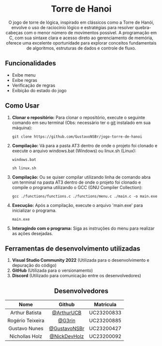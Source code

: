<!DOCTYPE html>
<html xmlns="http://www.w3.org/1999/xhtml">

<body>
    <div id="container">
        <div align="center" style="display: inline_block">
            <h1>Torre de Hanoi</h1>
            <p>O jogo de torre de lógica, inspirado em clássicos como a Torre de Hanói, envolve o uso de raciocínio lógico e estratégias para resolver quebra-cabeças com o menor número de movimentos possível. A programação em C, com sua sintaxe clara e acesso direto ao gerenciamento de memória, oferece uma excelente oportunidade para explorar conceitos fundamentais de algoritmos, estruturas de dados e controle de fluxo.</p>
        </div>
        <div>
            <h2>Funcionalidades</h2>
            <ul>
                <li>Exibe menu</li>
                <li>Exibe regras</li>
                <li>Verificação de regras</li>
                <li>Exibição do estado do jogo</li>
            </ul>
            <h2>Como Usar</h2>
            <ol>
                <li>
                    <strong>Clonar o repositório:</strong> Para clonar o repositório, execute o seguinte comando em seu
                    terminal (Obs: necessário ter o <a href="https://git-scm.com/downloads">git</a> instalado em sua
                    máquina):
                    <pre><code>git clone https://github.com/GustavoNSBr/jogo-torre-de-hanoi</code></pre>
                </li>
                <li>
                    <strong>Compilação:</strong> Vá para a pasta AT3 dentro de onde o projeto foi clonado e execute o arquivo windows.bat (Windows) ou linux.sh (Linux):
                    <pre><code>windows.bat</code></pre>
                    <pre><code>sh linux.sh</code></pre>
                </li>
                <li>
                    <strong>Compilação:</strong> Ou se quiser compilar utilizando linha de comando abra um terminal na pasta AT3 dentro de onde o projeto foi clonado e compile o
                    programa utilizando o GCC (GNU Compiler Collection):
                    <pre><code>gcc ./functions/functions.c ./functions/menu.c ./main.c -o main.exe</code></pre>
                </li>
                <li>
                    <strong>Execução:</strong> Após a compilação, execute o arquivo 'main.exe' para inicializar o
                    programa.
                    <pre><code>main.exe</code></pre>
                </li>
                <li><strong>Interagindo com o programa:</strong> Siga as instruções do menu para realizar as ações
                    desejadas.</li>
            </ol>
            <h2>Ferramentas de desenvolvimento utilizadas</h2>
            <ol>
                <li><strong>Visual Studio Community 2022</strong> (Utilizada para o desenvolvimento e depuração do
                    código)</li>
                <li><strong>GitHub</strong> (Utilizada para o versionamento)</li>
                <li><strong>Discord</strong> (Utilizado para comunicação entre os desenvolvedores)</li>
            </ol>
            <h2 align="center">Desenvolvedores</h2>
            <table align="center">
                <thead>
                    <tr>
                        <th align="center">Nome</th>
                        <th align="center">Github</th>
                        <th align="center">Matricula</th>
                    </tr>
                </thead>
                <tbody>
                    <tr>
                        <td align="center">Arthur Batista</td>
                        <td align="center"><a href="https://github.com/ArthurUCB">@ArthurUCB</a></td>
                        <td align="center">UC23200833</td>
                    </tr>
                    <tr>
                        <td align="center">Rogério Teixeira</td>
                        <td align="center"><a href="https://github.com/G3rin">@G3rin</a></td>
                        <td align="center">UC23200885</td>
                    </tr>
                    <tr>
                        <td align="center">Gustavo Nunes</td>
                        <td align="center"><a href="https://github.com/GustavoNSBr">@GustavoNSBr</a></td>
                        <td align="center">UC23200427</td>
                    </tr>
                    <tr>
                        <td align="center">Nichollas Holz</td>
                        <td align="center"><a href="https://github.com/NickDevHolz">@NickDevHolz</a></td>
                        <td align="center">UC23200092</td>
                    </tr>
                </tbody>
            </table>
        </div>
    </div>
</body>

</html>
